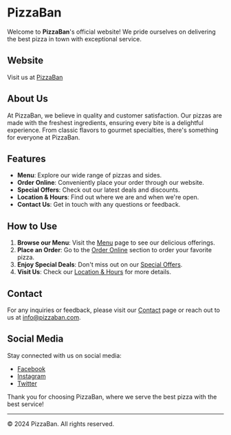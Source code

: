 # PizzaBan

Welcome to **PizzaBan**'s official website! We pride ourselves on delivering the best pizza in town with exceptional service.

## Website

Visit us at [PizzaBan](https://pizzabansibonga.netlify.app/)

## About Us

At PizzaBan, we believe in quality and customer satisfaction. Our pizzas are made with the freshest ingredients, ensuring every bite is a delightful experience. From classic flavors to gourmet specialties, there's something for everyone at PizzaBan.

## Features

- **Menu**: Explore our wide range of pizzas and sides.
- **Order Online**: Conveniently place your order through our website.
- **Special Offers**: Check out our latest deals and discounts.
- **Location & Hours**: Find out where we are and when we're open.
- **Contact Us**: Get in touch with any questions or feedback.

## How to Use

1. **Browse our Menu**: Visit the [Menu](https://pizzabansibonga.netlify.app/menu) page to see our delicious offerings.
2. **Place an Order**: Go to the [Order Online](https://pizzabansibonga.netlify.app/order) section to order your favorite pizza.
3. **Enjoy Special Deals**: Don't miss out on our [Special Offers](https://pizzabansibonga.netlify.app/offers).
4. **Visit Us**: Check our [Location & Hours](https://pizzabansibonga.netlify.app/location) for more details.

## Contact

For any inquiries or feedback, please visit our [Contact](https://pizzabansibonga.netlify.app/contact) page or reach out to us at [info@pizzaban.com](mailto:info@pizzaban.com).

## Social Media

Stay connected with us on social media:

- [Facebook](https://web.facebook.com/him.blacklion567)
- [Instagram](https://www.instagram.com/nocodearea/)
- [Twitter](https://x.com/JBringcola)

Thank you for choosing PizzaBan, where we serve the best pizza with the best service!

---

© 2024 PizzaBan. All rights reserved.
